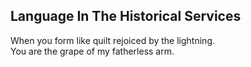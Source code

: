 Language In The Historical Services
-----------------------------------
When you form like quilt rejoiced by the lightning.  
You are the grape of my fatherless arm.  
